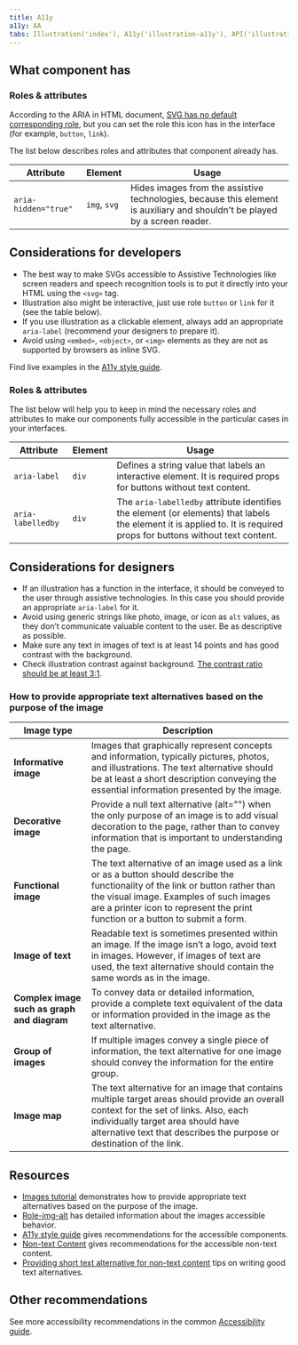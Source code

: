 ```yaml
---
title: A11y
a11y: AA
tabs: Illustration('index'), A11y('illustration-a11y'), API('illustration-api'), Example('illustration-code'), Changelog('illustration-changelog')
---
```


## What component has

### Roles & attributes

According to the ARIA in HTML document, [SVG has no default corresponding role](https://www.w3.org/TR/html-aria/#svg), but you can set the role this icon has in the interface (for example, `button`, `link`).

The list below describes roles and attributes that component already has.

| Attribute            | Element      | Usage                                                                                                                        |
| -------------------- | ------------ | ---------------------------------------------------------------------------------------------------------------------------- |
| `aria-hidden="true"` | `img`, `svg` | Hides images from the assistive technologies, because this element is auxiliary and shouldn't be played by a screen reader. |

## Considerations for developers

- The best way to make SVGs accessible to Assistive Technologies like screen readers and speech recognition tools is to put it directly into your HTML using the `<svg>` tag.
- Illustration also might be interactive, just use role `button` or `link` for it (see the table below).
- If you use illustration as a clickable element, always add an appropriate `aria-label` (recommend your designers to prepare it).
- Avoid using `<embed>`, `<object>`, or `<img>` elements as they are not as supported by browsers as inline SVG.

Find live examples in the [A11y style guide](https://a11y-style-guide.com/style-guide/section-media.html#kssref-media-svgs).

### Roles & attributes

The list below will help you to keep in mind the necessary roles and attributes to make our components fully accessible in the particular cases in your interfaces.

| Attribute         | Element | Usage                                                                                                                                                                 |
| ----------------- | ------- | --------------------------------------------------------------------------------------------------------------------------------------------------------------------- |
| `aria-label`      | `div`   | Defines a string value that labels an interactive element. It is required props for buttons without text content.                                                     |
| `aria-labelledby` | `div`   | The `aria-labelledby` attribute identifies the element (or elements) that labels the element it is applied to. It is required props for buttons without text content. |

## Considerations for designers

- If an illustration has a function in the interface, it should be conveyed to the user through assistive technologies. In this case you should provide an appropriate `aria-label` for it.
- Avoid using generic strings like photo, image, or icon as `alt` values, as they don’t communicate valuable content to the user. Be as descriptive as possible.
- Make sure any text in images of text is at least 14 points and has good contrast with the background.
- Check illustration contrast against background. [The contrast ratio should be at least 3:1](https://www.w3.org/WAI/WCAG21/Techniques/general/G207).

### How to provide appropriate text alternatives based on the purpose of the image

| Image type                                  | Description                                                                                                                                                                                                                                                   |
| ------------------------------------------- | ------------------------------------------------------------------------------------------------------------------------------------------------------------------------------------------------------------------------------------------------------------- |
| **Informative image**                       | Images that graphically represent concepts and information, typically pictures, photos, and illustrations. The text alternative should be at least a short description conveying the essential information presented by the image.                            |
| **Decorative image**                        | Provide a null text alternative (alt="") when the only purpose of an image is to add visual decoration to the page, rather than to convey information that is important to understanding the page.                                                            |
| **Functional image**                        | The text alternative of an image used as a link or as a button should describe the functionality of the link or button rather than the visual image. Examples of such images are a printer icon to represent the print function or a button to submit a form. |
| **Image of text**                           | Readable text is sometimes presented within an image. If the image isn’t a logo, avoid text in images. However, if images of text are used, the text alternative should contain the same words as in the image.                                              |
| **Complex image such as graph and diagram** | To convey data or detailed information, provide a complete text equivalent of the data or information provided in the image as the text alternative.                                                                                                          |
| **Group of images**                         | If multiple images convey a single piece of information, the text alternative for one image should convey the information for the entire group.                                                                                                               |
| **Image map**                               | The text alternative for an image that contains multiple target areas should provide an overall context for the set of links. Also, each individually target area should have alternative text that describes the purpose or destination of the link.   |

## Resources

- [Images tutorial](https://www.w3.org/WAI/tutorials/images/) demonstrates how to provide appropriate text alternatives based on the purpose of the image.
- [Role-img-alt](https://www.digitala11y.com/academy/role-img-alt/) has detailed information about the images accessible behavior.
- [A11y style guide](https://a11y-style-guide.com/style-guide/section-general.html) gives recommendations for the accessible components.
- [Non-text Content](https://www.w3.org/WAI/WCAG21/quickref/?showtechniques=131#text-alternatives) gives recommendations for the accessible non-text content.
- [Providing short text alternative for non-text content](https://www.w3.org/WAI/WCAG21/Techniques/general/G94) tips on writing good text alternatives.

## Other recommendations

See more accessibility recommendations in the common [Accessibility guide](/core-principles/a11y/).
